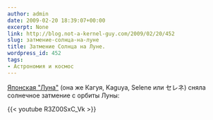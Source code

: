 ```yaml
---
author: admin
date: 2009-02-20 18:39:07+00:00
excerpt: None
link: http://blog.not-a-kernel-guy.com/2009/02/20/452
slug: затмение-солнца-на-луне
title: Затмение Солнца на Луне.
wordpress_id: 452
tags:
- Астрономия и космос
---
```


[Японская "Луна"](http://www.kaguya.jaxa.jp/index_e.htm) (она же Кагуя, Kaguya, Selene или セレネ) сняла солнечное затмение с орбиты Луны:

{{< youtube R3Z00SxC_Vk >}}
